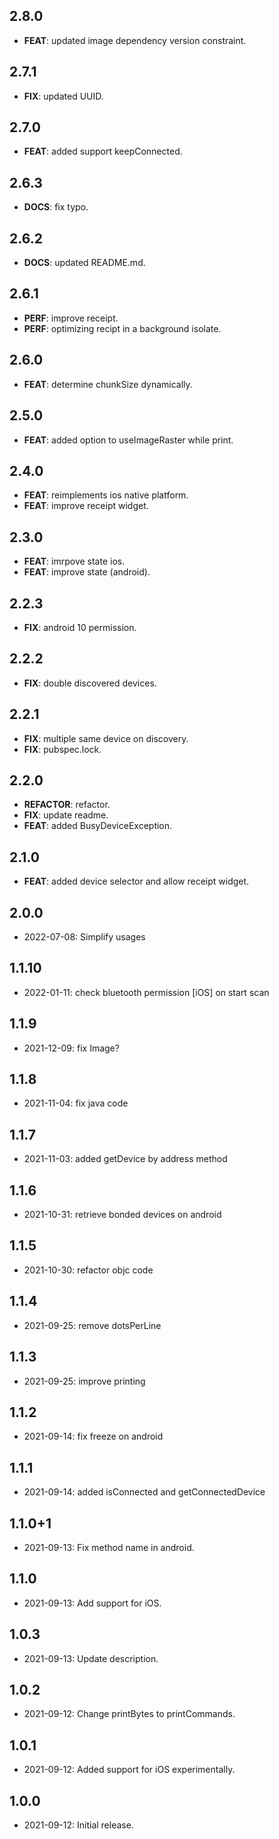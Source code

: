 ## 2.8.0

 - **FEAT**: updated image dependency version constraint.

## 2.7.1

 - **FIX**: updated UUID.

## 2.7.0

 - **FEAT**: added support keepConnected.

## 2.6.3

 - **DOCS**: fix typo.

## 2.6.2

 - **DOCS**: updated README.md.

## 2.6.1

 - **PERF**: improve receipt.
 - **PERF**: optimizing recipt in a background isolate.

## 2.6.0

 - **FEAT**: determine chunkSize dynamically.

## 2.5.0

 - **FEAT**: added option to useImageRaster while print.

## 2.4.0

 - **FEAT**: reimplements ios native platform.
 - **FEAT**: improve receipt widget.

## 2.3.0

 - **FEAT**: imrpove state ios.
 - **FEAT**: improve state (android).

## 2.2.3

 - **FIX**: android 10 permission.

## 2.2.2

 - **FIX**: double discovered devices.

## 2.2.1

 - **FIX**: multiple same device on discovery.
 - **FIX**: pubspec.lock.

## 2.2.0

 - **REFACTOR**: refactor.
 - **FIX**: update readme.
 - **FEAT**: added BusyDeviceException.

## 2.1.0

 - **FEAT**: added device selector and allow receipt widget.

## 2.0.0

* 2022-07-08: Simplify usages

## 1.1.10

* 2022-01-11: check bluetooth permission [iOS] on start scan
## 1.1.9

* 2021-12-09: fix Image?
## 1.1.8

* 2021-11-04: fix java code
## 1.1.7

* 2021-11-03: added getDevice by address method
## 1.1.6

* 2021-10-31: retrieve bonded devices on android
## 1.1.5

* 2021-10-30: refactor objc code
## 1.1.4

* 2021-09-25: remove dotsPerLine
## 1.1.3

* 2021-09-25: improve printing
## 1.1.2

* 2021-09-14: fix freeze on android
## 1.1.1

* 2021-09-14: added isConnected and getConnectedDevice
## 1.1.0+1

* 2021-09-13: Fix method name in android.
## 1.1.0

* 2021-09-13: Add support for iOS.
## 1.0.3

* 2021-09-13: Update description.
## 1.0.2

* 2021-09-12: Change printBytes to printCommands.
## 1.0.1

* 2021-09-12: Added support for iOS experimentally.
## 1.0.0

* 2021-09-12: Initial release.
